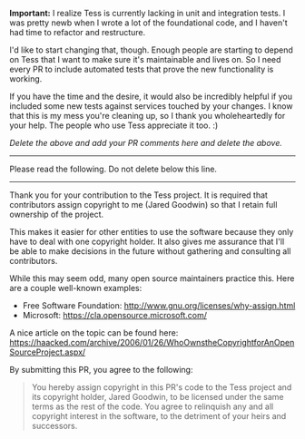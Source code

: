 **Important:** I realize Tess is currently lacking in unit and integration tests.  I was pretty newb when I wrote a lot of the foundational code, and I haven't had time to refactor and restructure.

I'd like to start changing that, though. Enough people are starting to depend on Tess that I want to make sure it's maintainable and lives on.  So I need every PR to include automated tests that prove the new functionality is working.

If you have the time and the desire, it would also be incredibly helpful if you included some new tests against services touched by your changes.  I know that this is my mess you're cleaning up, so I thank you wholeheartedly for your help.  The people who use Tess appreciate it too. :)

*Delete the above and add your PR comments here and delete the above.*


---

Please read the following.  Do not delete below this line.

---

Thank you for your contribution to the Tess project.  It is required that contributors assign copyright to me (Jared Goodwin) so that I retain full ownership of the project.

This makes it easier for other entities to use the software because they only have to deal with one copyright holder.  It also gives me assurance that I'll be able to make decisions in the future without gathering and consulting all contributors.

While this may seem odd, many open source maintainers practice this.  Here are a couple well-known examples:

- Free Software Foundation: http://www.gnu.org/licenses/why-assign.html
- Microsoft: https://cla.opensource.microsoft.com/

A nice article on the topic can be found here:  https://haacked.com/archive/2006/01/26/WhoOwnstheCopyrightforAnOpenSourceProject.aspx/

By submitting this PR, you agree to the following:

> You hereby assign copyright in this PR's code to the Tess project and its copyright holder, Jared Goodwin, to be licensed under the same terms as the rest of the code.  You agree to relinquish any and all copyright interest in the software, to the detriment of your heirs and successors.
